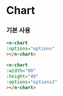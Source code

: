 # Chart

### 기본 사용

```html
<n-chart
:options="options"
></n-chart>
```

```html
<n-chart
:width="80"
:height="40"
:options="options2"
></n-chart>
```
